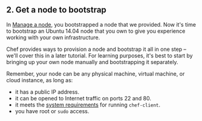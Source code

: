 ## 2. Get a node to bootstrap

In [Manage a node](/manage-a-node/ubuntu/), you bootstrapped a node that we provided. Now it's time to bootstrap an Ubuntu 14.04 node that you own to give you experience working with your own infrastructure.

Chef provides ways to provision a node and bootstrap it all in one step &ndash; we'll cover this in a later tutorial. For learning purposes, it's best to start by bringing up your own node manually and bootstrapping it separately.

Remember, your node can be any physical machine, virtual machine, or cloud instance, as long as:

* it has a public IP address.
* it can be opened to Internet traffic on ports 22 and 80.
* it meets the [system requirements](https://docs.chef.io/chef_system_requirements.html#chef-client) for running `chef-client`.
* you have root or `sudo` access.
